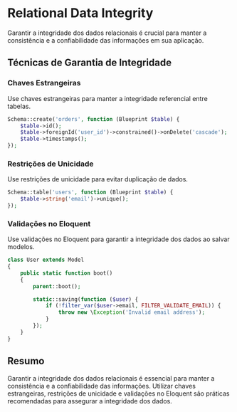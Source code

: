 # Relational Data Integrity

Garantir a integridade dos dados relacionais é crucial para manter a consistência e a confiabilidade das informações em sua aplicação.

## Técnicas de Garantia de Integridade

### Chaves Estrangeiras

Use chaves estrangeiras para manter a integridade referencial entre tabelas.

```php
Schema::create('orders', function (Blueprint $table) {
    $table->id();
    $table->foreignId('user_id')->constrained()->onDelete('cascade');
    $table->timestamps();
});
```

### Restrições de Unicidade

Use restrições de unicidade para evitar duplicação de dados.

```php
Schema::table('users', function (Blueprint $table) {
    $table->string('email')->unique();
});
```

### Validações no Eloquent

Use validações no Eloquent para garantir a integridade dos dados ao salvar modelos.

```php
class User extends Model
{
    public static function boot()
    {
        parent::boot();

        static::saving(function ($user) {
            if (!filter_var($user->email, FILTER_VALIDATE_EMAIL)) {
                throw new \Exception('Invalid email address');
            }
        });
    }
}
```

## Resumo

Garantir a integridade dos dados relacionais é essencial para manter a consistência e a confiabilidade das informações. Utilizar chaves estrangeiras, restrições de unicidade e validações no Eloquent são práticas recomendadas para assegurar a integridade dos dados.
